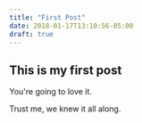 ```yaml
---
title: "First Post"
date: 2018-01-17T13:10:56-05:00
draft: true
---
```


## This is my first post

You're going to love it.

Trust me, we knew it all along.
